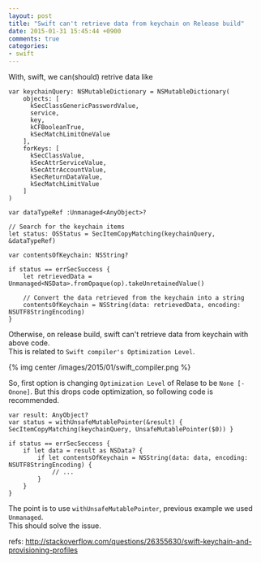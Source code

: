 ```yaml
---
layout: post
title: "Swift can't retrieve data from keychain on Release build"
date: 2015-01-31 15:45:44 +0900
comments: true
categories:
- swift
---
```


With, swift, we can(should) retrive data like

```
var keychainQuery: NSMutableDictionary = NSMutableDictionary(
    objects: [
      kSecClassGenericPasswordValue,
      service,
      key,
      kCFBooleanTrue,
      kSecMatchLimitOneValue
    ],
    forKeys: [
      kSecClassValue,
      kSecAttrServiceValue,
      kSecAttrAccountValue,
      kSecReturnDataValue,
      kSecMatchLimitValue
    ]
)

var dataTypeRef :Unmanaged<AnyObject>?

// Search for the keychain items
let status: OSStatus = SecItemCopyMatching(keychainQuery, &dataTypeRef)

var contentsOfKeychain: NSString?

if status == errSecSuccess {
    let retrievedData = Unmanaged<NSData>.fromOpaque(op).takeUnretainedValue()

    // Convert the data retrieved from the keychain into a string
    contentsOfKeychain = NSString(data: retrievedData, encoding: NSUTF8StringEncoding)
}
```

Otherwise, on release build, swift can't retrieve data from keychain with above code.  
This is related to `Swift compiler's Optimization Level`.

{% img center /images/2015/01/swift_compiler.png %}

So, first option is changing `Optimization Level` of Relase to be `None [-Onone]`.
But this drops code optimization, so following code is recommended.

```
var result: AnyObject?
var status = withUnsafeMutablePointer(&result) { SecItemCopyMatching(keychainQuery, UnsafeMutablePointer($0)) }

if status == errSecSeccess {
    if let data = result as NSData? {
        if let contentsOfKeychain = NSString(data: data, encoding: NSUTF8StringEncoding) {
            // ...
        }
    }
}
```

The point is to use `withUnsafeMutablePointer`, previous example we used `Unmanaged`.  
This should solve the issue.


refs:
http://stackoverflow.com/questions/26355630/swift-keychain-and-provisioning-profiles
